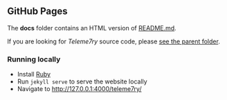## GitHub Pages

The **docs** folder contains an HTML version of [README.md](https://github.com/Strappazzon/teleme7ry#readme).

If you are looking for *Teleme7ry* source code, please [see the parent folder](https://github.com/Strappazzon/teleme7ry).

### Running locally

* Install [Ruby](https://www.ruby-lang.org)
* Run `jekyll serve` to serve the website locally
* Navigate to <http://127.0.0.1:4000/teleme7ry/>
